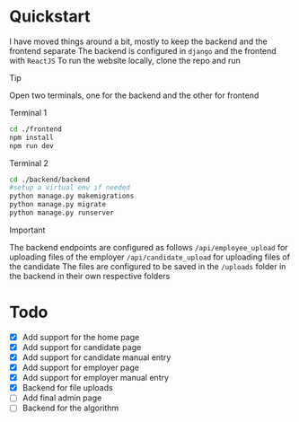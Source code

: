 # Quickstart
I have moved things around a bit, mostly to keep the backend and the frontend separate
The backend is configured in `django` and the frontend with `ReactJS`
To run the website locally, clone the repo and run


> [!TIP]
>Open two terminals, one for the backend and the other for frontend

Terminal 1
```bash
cd ./frontend
npm install
npm run dev
```

Terminal 2
```bash
cd ./backend/backend
#setup a virtual env if needed
python manage.py makemigrations
python manage.py migrate
python manage.py runserver
```


> [!IMPORTANT]
> The backend endpoints are configured as follows
>   `/api/employee_upload` for uploading files of the employer
>   `/api/candidate_upload` for uploading files of the candidate
> The files are configured to be saved in the `/uploads` folder in the backend in their own respective folders

# Todo
- [x] Add support for the home page 
- [x] Add support for candidate page 
- [x] Add support for candidate manual entry
- [x] Add support for employer page
- [x] Add support for employer manual entry
- [x] Backend for file uploads
- [ ] Add final admin page
- [ ] Backend for the algorithm
